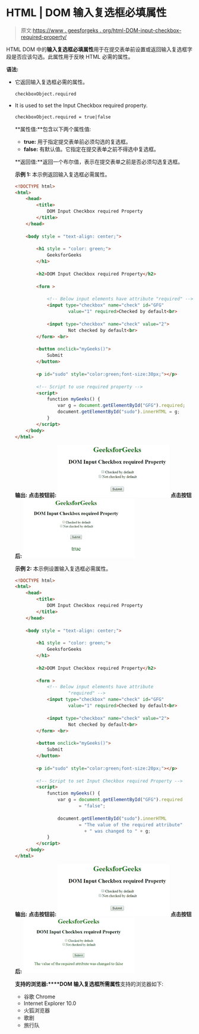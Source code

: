 # HTML | DOM 输入复选框必填属性

> 原文:[https://www . geesforgeks . org/html-DOM-input-checkbox-required-property/](https://www.geeksforgeeks.org/html-dom-input-checkbox-required-property/)

HTML DOM 中的**输入复选框必填属性**用于在提交表单前设置或返回输入复选框字段是否应该勾选。此属性用于反映 HTML 必需的属性。

**语法:**

*   它返回输入复选框必需的属性。

    ```html
    checkboxObject.required
    ```

*   It is used to set the Input Checkbox required property.

    ```html
    checkboxObject.required = true|false
    ```

    **属性值:**包含以下两个属性值:

    *   **true:** 用于指定提交表单前必须勾选的复选框。
    *   **false:** 有默认值。它指定在提交表单之前不得选中复选框。

    **返回值:**返回一个布尔值，表示在提交表单之前是否必须勾选复选框。

    **示例 1:** 本示例返回输入复选框必需属性。

    ```html
    <!DOCTYPE html>
    <html> 
        <head> 
            <title>
                DOM Input Checkbox required Property
            </title>
        </head> 

        <body style = "text-align: center;"> 

            <h1 style = "color: green;">
                GeeksforGeeks
            </h1> 

            <h2>DOM Input Checkbox required Property</h2> 

            <form > 

                <!-- Below input elements have attribute "required" -->
                <input type="checkbox" name="check" id="GFG"
                        value="1" required>Checked by default<br> 

                <input type="checkbox" name="check" value="2">
                        Not checked by default<br> 
            </form> <br>

            <button onclick="myGeeks()">
                Submit
            </button>

            <p id="sudo" style="color:green;font-size:30px;"></p>

            <!-- Script to use required property -->
            <script>
                function myGeeks() {
                    var g = document.getElementById("GFG").required;
                    document.getElementById("sudo").innerHTML = g;
                }
            </script>
        </body> 
    </html>                    
    ```

    **输出:**
    **点击按钮前:**
    ![](img/0487d378bf0faa02948c61b291b71184.png)
    **点击按钮后:**
    ![](img/44fff86b9aa1e1b64b00f25eadfc230f.png)

    **示例 2:** 本示例设置输入复选框必需属性。

    ```html
    <!DOCTYPE html>
    <html> 
        <head> 
            <title>
                DOM Input Checkbox required Property
            </title>
        </head> 

        <body style = "text-align: center;"> 

            <h1 style = "color: green;">
                GeeksforGeeks
            </h1> 

            <h2>DOM Input Checkbox required Property</h2>

            <form > 
                <!-- Below input elements have attribute
                        "required" -->
                <input type="checkbox" name="check" id="GFG"
                        value="1" required>Checked by default<br> 

                <input type="checkbox" name="check" value="2">
                        Not checked by default<br> 
            </form> <br>

            <button onclick="myGeeks()">
                Submit
            </button>

            <p id="sudo" style="color:green;font-size:20px;"></p>

            <!-- Script to set Input Checkbox required Property -->
            <script>
                function myGeeks() {
                    var g = document.getElementById("GFG").required
                            = "false";

                    document.getElementById("sudo").innerHTML
                            = "The value of the required attribute"
                              + " was changed to " + g;
                }
            </script>
        </body> 
    </html>                    
    ```

    **输出:**
    **点击按钮前:**
    ![](img/0487d378bf0faa02948c61b291b71184.png)
    **点击按钮后:**
    ![](img/e665d0605d915334bf18e17d16581294.png)

    **支持的浏览器:****DOM 输入复选框所需属性**支持的浏览器如下:

    *   谷歌 Chrome
    *   Internet Explorer 10.0
    *   火狐浏览器
    *   歌剧
    *   旅行队